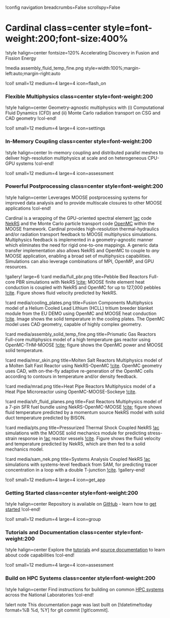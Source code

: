 !config navigation breadcrumbs=False scrollspy=False

# Cardinal class=center style=font-weight:200;font-size:400%

!style halign=center fontsize=120%
Accelerating Discovery in Fusion and Fission Energy

!media assembly_fluid_temp_fine.png
  style=width:100%;margin-left:auto;margin-right:auto

!col! small=12 medium=4 large=4 icon=flash_on

### Flexible Multiphysics class=center style=font-weight:200

!style halign=center
Geometry-agnostic multiphysics with (i) Computational Fluid Dynamics (CFD)
and (ii) Monte Carlo radiation transport on CSG and CAD geometry
!col-end!

!col! small=12 medium=4 large=4 icon=settings

### In-Memory Coupling class=center style=font-weight:200

!style halign=center
In-memory coupling and distributed parallel meshes
to deliver high-resolution multiphysics at scale
and on heterogeneous CPU-GPU systems
!col-end!

!col! small=12 medium=4 large=4 icon=assessment

### Powerful Postprocessing class=center style=font-weight:200

!style halign=center
Leverages MOOSE postprocessing systems for improved data analysis and to
provide multiscale closures
to other MOOSE applications
!col-end!

Cardinal is a wrapping of the GPU-oriented spectral element [!ac](CFD) code
[NekRS](https://github.com/Nek5000/NekRS) and the Monte Carlo particle
transport code [OpenMC](https://github.com/openmc-dev/openmc) within the
MOOSE framework. Cardinal provides high-resolution
thermal-hydraulics and/or radiation transport feedback to MOOSE multiphysics
simulations. Multiphysics feedback is implemented in a geometry-agnostic manner
which eliminates
the need for rigid one-to-one mappings. A generic data transfer implementation
also allows NekRS and OpenMC to couple to *any* MOOSE application, enabling
a broad set of multiphysics capabilities. Simulations can also leverage combinations
of MPI, OpenMP, and GPU resources.

!gallery! large=6
!card media/full_pbr.png title=Pebble Bed Reactors
Full-core PBR simulations with NekRS [!cite](lan); MOOSE finite element heat conduction is coupled with NekRS and OpenMC for up to 127,000 pebbles [!cite](fischer_2021). Figure shows fluid velocity predicted by NekRS.

!card media/cooling_plates.png title=Fusion Components
Multiphysics model of a Helium Cooled Lead Lithium (HCLL) tritium breeder blanket module from the EU DEMO using OpenMC and MOOSE heat conduction [!cite](novak_2023). Image shows the solid temperature in the cooling plates. The OpenMC model uses CAD geometry, capable of highly complex geometry.

!card media/assembly_solid_temp_fine.png title=Prismatic Gas Reactors
Full-core multiphysics model of a high temperature gas reactor using OpenMC-THM-MOOSE [!cite](novak2022_cardinal); figure shows the OpenMC power and MOOSE solid temperature.

!card media/msr_skin.png title=Molten Salt Reactors
Multiphysics model of a Molten Salt Fast Reactor using NekRS-OpenMC [!cite](novak_2023). OpenMC geometry uses CAD, with on-the-fly adaptive re-generation of the OpenMC cells according to contours in temperature and/or density feedback.

!card media/mrad.png title=Heat Pipe Reactors
Multiphysics model of a Heat Pipe Microreactor using OpenMC-MOOSE-Sockeye [!cite](eltawila).

!card media/sfr_fluid_planes.png title=Fast Reactors
Multiphysics model of a 7-pin SFR fuel bundle using NekRS-OpenMC-MOOSE [!cite](novak2022); figure shows fluid temperature predicted by a momentum source NekRS model with solid duct temperature predicted by BISON.

!card media/pts.png title=Pressurized Thermal Shock
Coupled NekRS [!ac](CFD) simulations with the MOOSE solid mechanics module for predicting stress-strain response in [!ac](LWR) reactor vessels [!cite](yu_2022). Figure shows the fluid velocity and temperature predicted by NekRS, which are then fed to a solid mechanics model.

!card media/sam_nek.png title=Systems Analysis
Coupled NekRS [!ac](CFD) simulations with systems-level feedback from SAM, for predicting tracer concentration in a loop with a double T-junction [!cite](huxford2023).
!gallery-end!


!col! small=12 medium=4 large=4 icon=get_app

### Getting Started class=center style=font-weight:200

!style halign=center
Repository is available on [GitHub](https://github.com/neams-th-coe/cardinal) -
learn how to [get started](start.md)
!col-end!

!col! small=12 medium=4 large=4 icon=group

### Tutorials and Documentation class=center style=font-weight:200

!style halign=center
Explore the [tutorials](tutorials/index.md) and [source documentation](source/index.md)
to learn about code capabilities
!col-end!

!col! small=12 medium=4 large=4 icon=assessment

### Build on HPC Systems class=center style=font-weight:200

!style halign=center
Find instructions for building on common
[HPC systems](hpc.md) across the National Laboratories
!col-end!

!alert note
This documentation page was last built on [!datetime!today format=%B %d, %Y] for git commit [!git!commit].
